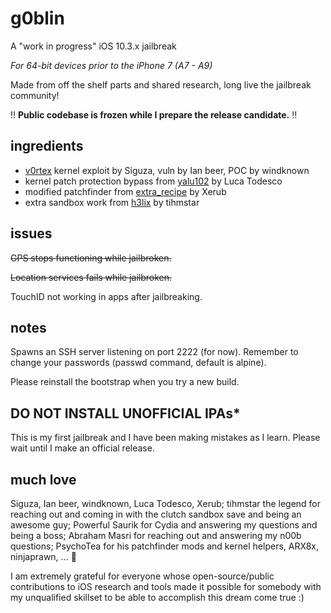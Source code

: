 # g0blin

A "work in progress" iOS 10.3.x jailbreak

*For 64-bit devices prior to the iPhone 7 (A7 - A9)*

Made from off the shelf parts and shared research, long live the jailbreak community!

‼️ **Public codebase is frozen while I prepare the release candidate.** ‼️


## ingredients

+ [v0rtex](https://github.com/siguza/v0rtex) kernel exploit by Siguza, vuln by Ian beer, POC by windknown
+ kernel patch protection bypass from [yalu102](https://github.com/kpwn/yalu102) by Luca Todesco
+ modified patchfinder from [extra_recipe](https://github.com/xerub/extra_recipe) by Xerub
+ extra sandbox work from [h3lix](https://h3lix.tihmstar.net) by tihmstar


## issues

~~GPS stops functioning while jailbroken.~~

~~Location services fails while jailbroken.~~

TouchID not working in apps after jailbreaking.


## notes

Spawns an SSH server listening on port 2222 (for now). Remember to change your passwords (passwd command, default is alpine).

Please reinstall the bootstrap when you try a new build.


## DO NOT INSTALL UNOFFICIAL IPAs*

This is my first jailbreak and I have been making mistakes as I learn. Please wait until I make an official release.


## much love

Siguza, Ian beer, windknown, Luca Todesco, Xerub; tihmstar the legend for reaching out and coming in with the clutch sandbox save and being an awesome guy; Powerful Saurik for Cydia and answering my questions and being a boss; Abraham Masri for reaching out and answering my n00b questions; PsychoTea for his patchfinder mods and kernel helpers, ARX8x, ninjaprawn, ... 🤔

I am extremely grateful for everyone whose open-source/public contributions to iOS research and tools made it possible for somebody with my unqualified skillset to be able to accomplish this dream come true :)

